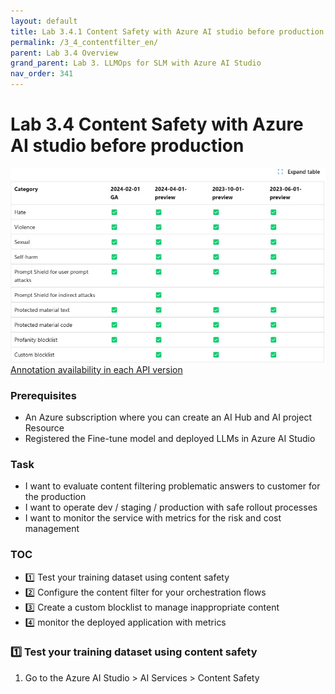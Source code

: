 ```yaml
---
layout: default
title: Lab 3.4.1 Content Safety with Azure AI studio before production (EN)
permalink: /3_4_contentfilter_en/
parent: Lab 3.4 Overview
grand_parent: Lab 3. LLMOps for SLM with Azure AI Studio
nav_order: 341
---
```


# Lab 3.4 Content Safety with Azure AI studio before production

![LLMOps](images/content_filtering_api_support.jpg)
[Annotation availability in each API version](https://learn.microsoft.com/en-us/azure/ai-services/openai/concepts/content-filter?tabs=warning%2Cuser-prompt%2Cpython-new#:~:text=See%20the%20following%20table%20for%20the%20annotation%20availability%20in%20each%20API%20version%3A)

### Prerequisites

- An Azure subscription where you can create an AI Hub and AI project Resource
- Registered the Fine-tune model and deployed LLMs in Azure AI Studio


### Task

- I want to evaluate content filtering problematic answers to customer for the production
- I want to operate dev / staging / production with safe rollout processes 
- I want to monitor the service with metrics for the risk and cost management  


### TOC
- 1️⃣ Test your training dataset using content safety
- 2️⃣ Configure the content filter for your orchestration flows
- 3️⃣ Create a custom blocklist to manage inappropriate content
- 4️⃣ monitor the deployed application with metrics

### 1️⃣ Test your training dataset using content safety
1. Go to the Azure AI Studio > AI Services > Content Safety